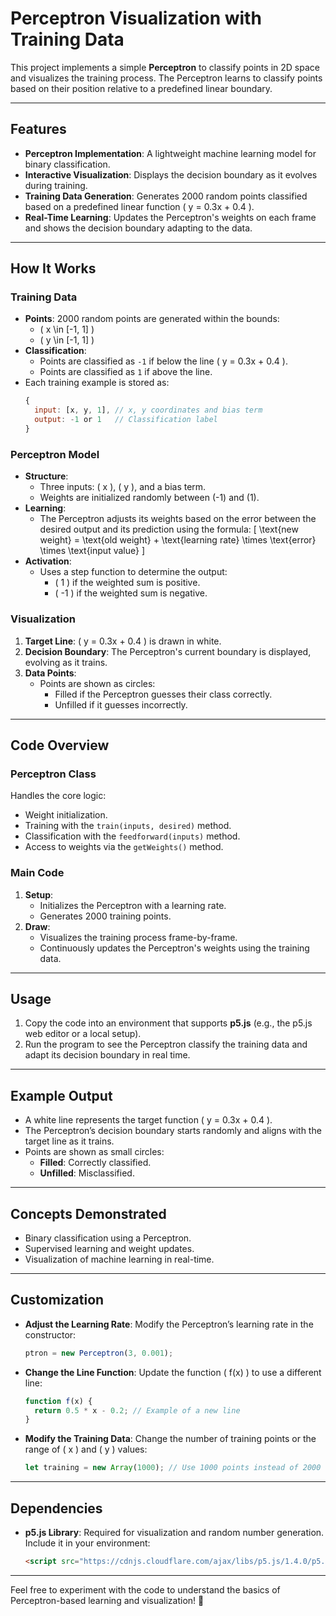 # Perceptron Visualization with Training Data

This project implements a simple **Perceptron** to classify points in 2D space and visualizes the training process. The Perceptron learns to classify points based on their position relative to a predefined linear boundary.

---

## Features

- **Perceptron Implementation**: A lightweight machine learning model for binary classification.
- **Interactive Visualization**: Displays the decision boundary as it evolves during training.
- **Training Data Generation**: Generates 2000 random points classified based on a predefined linear function \( y = 0.3x + 0.4 \).
- **Real-Time Learning**: Updates the Perceptron's weights on each frame and shows the decision boundary adapting to the data.

---

## How It Works

### Training Data
- **Points**: 2000 random points are generated within the bounds:
  - \( x \in [-1, 1] \)
  - \( y \in [-1, 1] \)
- **Classification**:
  - Points are classified as `-1` if below the line \( y = 0.3x + 0.4 \).
  - Points are classified as `1` if above the line.
- Each training example is stored as:
  ```javascript
  {
    input: [x, y, 1], // x, y coordinates and bias term
    output: -1 or 1   // Classification label
  }
  ```

### Perceptron Model
- **Structure**:
  - Three inputs: \( x \), \( y \), and a bias term.
  - Weights are initialized randomly between \(-1\) and \(1\).
- **Learning**:
  - The Perceptron adjusts its weights based on the error between the desired output and its prediction using the formula:
    \[
    \text{new weight} = \text{old weight} + \text{learning rate} \times \text{error} \times \text{input value}
    \]
- **Activation**:
  - Uses a step function to determine the output:
    - \( 1 \) if the weighted sum is positive.
    - \( -1 \) if the weighted sum is negative.

### Visualization
1. **Target Line**: \( y = 0.3x + 0.4 \) is drawn in white.
2. **Decision Boundary**: The Perceptron's current boundary is displayed, evolving as it trains.
3. **Data Points**:
   - Points are shown as circles:
     - Filled if the Perceptron guesses their class correctly.
     - Unfilled if it guesses incorrectly.

---

## Code Overview

### Perceptron Class
Handles the core logic:
- Weight initialization.
- Training with the `train(inputs, desired)` method.
- Classification with the `feedforward(inputs)` method.
- Access to weights via the `getWeights()` method.

### Main Code
1. **Setup**:
   - Initializes the Perceptron with a learning rate.
   - Generates 2000 training points.
2. **Draw**:
   - Visualizes the training process frame-by-frame.
   - Continuously updates the Perceptron's weights using the training data.

---

## Usage

1. Copy the code into an environment that supports **p5.js** (e.g., the p5.js web editor or a local setup).
2. Run the program to see the Perceptron classify the training data and adapt its decision boundary in real time.

---

## Example Output

- A white line represents the target function \( y = 0.3x + 0.4 \).
- The Perceptron’s decision boundary starts randomly and aligns with the target line as it trains.
- Points are shown as small circles:
  - **Filled**: Correctly classified.
  - **Unfilled**: Misclassified.

---

## Concepts Demonstrated

- Binary classification using a Perceptron.
- Supervised learning and weight updates.
- Visualization of machine learning in real-time.

---

## Customization

- **Adjust the Learning Rate**: Modify the Perceptron’s learning rate in the constructor:
  ```javascript
  ptron = new Perceptron(3, 0.001);
  ```
- **Change the Line Function**: Update the function \( f(x) \) to use a different line:
  ```javascript
  function f(x) {
    return 0.5 * x - 0.2; // Example of a new line
  }
  ```
- **Modify the Training Data**: Change the number of training points or the range of \( x \) and \( y \) values:
  ```javascript
  let training = new Array(1000); // Use 1000 points instead of 2000
  ```

---

## Dependencies

- **p5.js Library**: Required for visualization and random number generation. Include it in your environment:
  ```html
  <script src="https://cdnjs.cloudflare.com/ajax/libs/p5.js/1.4.0/p5.js"></script>
  ```

---

Feel free to experiment with the code to understand the basics of Perceptron-based learning and visualization! 🎉
